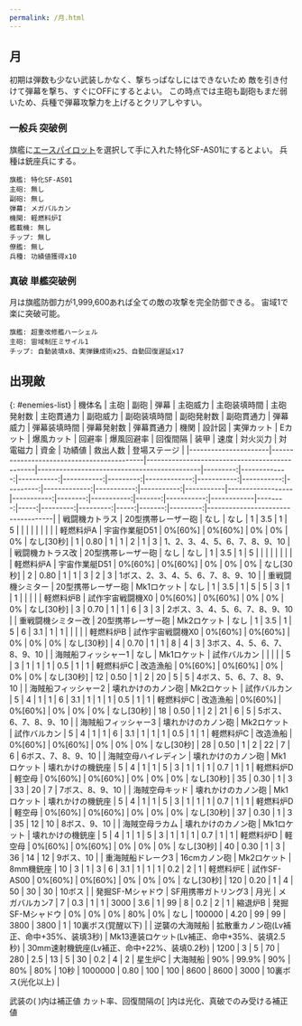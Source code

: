 ```yaml
---
permalink: /月.html
---
```

## 月

初期は弾数も少ない武装しかなく、撃ちっぱなしにはできないため
敵を引き付けて弾幕を撃ち、すぐにOFFにするとよい。
この時点では主砲も副砲もまだ弱いため、兵種で弾幕攻撃力を上げるとクリアしやすい。

### 一般兵 突破例

旗艦に[エースパイロット](序盤攻略.md#プロローグ)を選択して手に入れた特化SF-AS01にするとよい。
兵種は銃座兵にする。

```
旗艦: 特化SF-AS01
主砲: 無し
副砲: 無し
弾幕: メガバルカン
機関: 軽燃料炉I
艦載機: 無し
チップ: 無し
僚艦: 無し
兵種: 功績値獲得x10
```

### 真破 単艦突破例

月は旗艦防御力が1,999,600あれば全ての敵の攻撃を完全防御できる。
宙域1で楽に突破可能。

```
旗艦: 超重改修艦ハーシェル
主砲: 宙域制圧ミサイル1
チップ: 自動装填x8、実弾錬成術x25、自動回復遅延x17
```

## 出現敵

{: #enemies-list}
| 機体名               | 主砲                                      | 副砲                                          | 弾幕                                        | 主砲威力 | 主砲装填時間 | 主砲発射数 | 主砲貫通力 | 副砲威力 | 副砲装填時間 | 副砲発射数 | 副砲貫通力 | 弾幕威力 | 弾幕装填時間 | 弾幕発射数 | 弾幕貫通力 | 機関      | 設計図           | 実弾カット | Eカット | 爆風カット | 回避率 | 爆風回避率 | 回復間隔   |    装甲 | 速度 | 対火災力 | 対電磁力 | 資金 | 功績値 | 救出人数 | 登場ステージ                      |
|----------------------|-------------------------------------------|-----------------------------------------------|---------------------------------------------|---------:|-------------:|-----------:|-----------:|---------:|-------------:|-----------:|-----------:|---------:|-------------:|-----------:|-----------:|-----------|------------------|-----------:|--------:|-----------:|-------:|-----------:|------------|--------:|-----:|---------:|---------:|-----:|-------:|---------:|-----------------------------------|
| 戦闘機カトラス       | 20型携帯レーザー砲                        | なし                                          | なし                                        |        1 |          3.5 |          1 |          5 |          |              |            |            |          |              |            |            | 軽燃料炉A | 宇宙作業艇D51    |    0%[60%] | 0%[60%] |         0% |     0% |         0% | なし[30秒] |       1 | 0.80 |        1 |        1 |    2 |      1 |        3 | 1、2、3、4、5、6、7、8、9、10     |
| 戦闘機カトラス改     | 20型携帯レーザー砲                        | なし                                          | なし                                        |        1 |          3.5 |          1 |          5 |          |              |            |            |          |              |            |            | 軽燃料炉A | 宇宙作業艇D51    |    0%[60%] | 0%[60%] |         0% |     0% |         0% | なし[30秒] |       2 | 0.80 |        1 |        1 |    3 |      2 |        3 | 1ボス、2、3、4、5、6、7、8、9、10 |
| 重戦闘機シミター     | 20型携帯レーザー砲                        | Mk1ロケット                                   | なし                                        |        1 |          3.5 |          1 |          5 |        5 |            3 |          1 |          1 |          |              |            |            | 軽燃料炉B | 試作宇宙戦闘機X0 |    0%[60%] | 0%[60%] |         0% |     0% |         0% | なし[30秒] |       3 | 0.70 |        1 |        1 |    6 |      3 |        3 | 2ボス、3、4、5、6、7、8、9、10    |
| 重戦闘機シミター改   | 20型携帯レーザー砲                        | Mk2ロケット                                   | なし                                        |        1 |          3.5 |          1 |          5 |        6 |          3.1 |          1 |          1 |          |              |            |            | 軽燃料炉B | 試作宇宙戦闘機X0 |    0%[60%] | 0%[60%] |         0% |     0% |         0% | なし[30秒] |       4 | 0.70 |        1 |        1 |    8 |      4 |        3 | 3ボス、4、5、6、7、8、9、10       |
| 海賊船フィッシャー1  | なし                                      | Mk1ロケット                                   | 試作バルカン                                |          |              |            |            |        5 |            3 |          1 |          1 |        1 |          0.5 |          1 |          1 | 軽燃料炉C | 改造漁船         |    0%[60%] | 0%[60%] |         0% |     0% |         0% | なし[30秒] |      12 | 0.50 |        1 |        2 |   20 |      5 |        5 | 4ボス、5、6、7、8、9、10          |
| 海賊船フィッシャー2  | 壊れかけのカノン砲                        | Mk2ロケット                                   | 試作バルカン                                |        5 |            4 |          1 |          1 |        6 |          3.1 |          1 |          1 |        1 |          0.5 |          1 |          1 | 軽燃料炉C | 改造漁船         |    0%[60%] | 0%[60%] |         0% |     0% |         0% | なし[30秒] |      18 | 0.50 |        1 |        2 |   21 |      6 |        5 | 5ボス、6、7、8、9、10             |
| 海賊船フィッシャー3  | 壊れかけのカノン砲                        | Mk2ロケット                                   | 試作バルカン                                |        5 |            4 |          1 |          1 |        6 |          3.1 |          1 |          1 |        1 |          0.5 |          1 |          1 | 軽燃料炉C | 改造漁船         |    0%[60%] | 0%[60%] |         0% |     0% |         0% | なし[30秒] |      28 | 0.50 |        1 |        2 |   22 |      7 |        6 | 6ボス、7、8、9、10                |
| 海賊空母ハイレディン | 壊れかけのカノン砲                        | Mk1ロケット                                   | 壊れかけの機銃座                            |        5 |            4 |          1 |          1 |        5 |            3 |          1 |          1 |        1 |          0.7 |          1 |          1 | 軽燃料炉D | 軽空母           |    0%[60%] | 0%[60%] |         0% |     0% |         0% | なし[30秒] |      35 | 0.30 |        1 |        3 |   33 |     20 |        7 | 7ボス、8、9、10                   |
| 海賊空母キッド       | 壊れかけのカノン砲                        | Mk1ロケット                                   | 壊れかけの機銃座                            |        5 |            4 |          1 |          1 |        5 |            3 |          1 |          1 |        1 |          0.7 |          1 |          1 | 軽燃料炉D | 軽空母           |    0%[60%] | 0%[60%] |         0% |     0% |         0% | なし[30秒] |      37 | 0.30 |        1 |        3 |   35 |     12 |       10 | 8ボス、9、10                      |
| 海賊空母ラカム       | 壊れかけのカノン砲                        | Mk1ロケット                                   | 壊れかけの機銃座                            |        5 |            4 |          1 |          1 |        5 |            3 |          1 |          1 |        1 |          0.7 |          1 |          1 | 軽燃料炉D | 軽空母           |    0%[60%] | 0%[60%] |         0% |     0% |         0% | なし[30秒] |      40 | 0.30 |        1 |        3 |   36 |     14 |       12 | 9ボス、10                         |
| 重海賊船ドレーク3    | 16cmカノン砲                              | Mk2ロケット                                   | 8mm機銃座                                   |       10 |            3 |          1 |          3 |        6 |          3.1 |          1 |          1 |        1 |          0.2 |          2 |          1 | 軽燃料炉E | 試作SF-AS00      |    0%[60%] | 0%[60%] |         0% |     0% |         0% | なし[30秒] |     120 | 0.20 |        1 |        4 |   50 |     30 |       30 | 10ボス                            |
| 発掘SF-Mシャドウ     | SF用携帯ガトリング3                       | 月光                                          | メガバルカン7                               |        7 |          0.3 |          1 |          1 |     3000 |          3.6 |          1 |         99 |        8 |          0.2 |          2 |          1 | 縮退炉B   | 発掘SF-Mシャドウ |         0% |      0% |         0% |    80% |         0% | なし       |  100000 | 4.20 |       99 |       99 | 3800 |   3800 |        1 | 10裏ボス(覚醒以下)                |
| 逆襲の大海賊船       | 拡散重カノン砲(Lv補正、命中+35%、装填3秒) | Mk13連装ロケット(Lv補正、命中+35%、装填2.5秒) | 30mm速射機銃座(Lv補正、命中+22%、装填0.2秒) |     1200 |            3 |          5 |         70 |      280 |          2.5 |         13 |          5 |       30 |          0.2 |          4 |          2 | 星生炉C   | 大海賊船         |        90% |   99.9% |        90% |    80% |        80% | 10秒       | 1000000 | 0.80 |      100 |      100 | 8600 |   8600 |     3000 | 10裏ボス(光化以上)                |

武装の( )内は補正値
カット率、回復間隔の[ ]内は光化、真破でのみ受ける補正値

